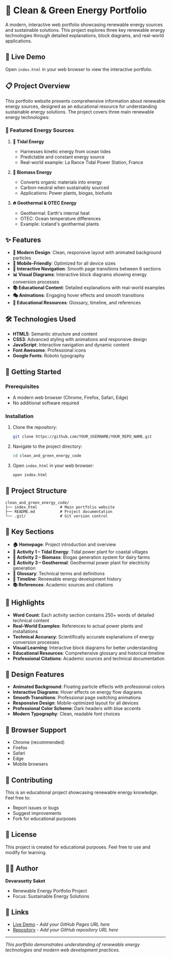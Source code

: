 # 🌱 Clean & Green Energy Portfolio

A modern, interactive web portfolio showcasing renewable energy sources and sustainable solutions. This project explores three key renewable energy technologies through detailed explanations, block diagrams, and real-world applications.

## 🚀 Live Demo

Open `index.html` in your web browser to view the interactive portfolio.

## 📋 Project Overview

This portfolio website presents comprehensive information about renewable energy sources, designed as an educational resource for understanding sustainable energy solutions. The project covers three main renewable energy technologies:

### 🔋 Featured Energy Sources

1. **🌊 Tidal Energy**
   - Harnesses kinetic energy from ocean tides
   - Predictable and constant energy source
   - Real-world example: La Rance Tidal Power Station, France

2. **🌿 Biomass Energy**
   - Converts organic materials into energy
   - Carbon-neutral when sustainably sourced
   - Applications: Power plants, biogas, biofuels

3. **🔥 Geothermal & OTEC Energy**
   - Geothermal: Earth's internal heat
   - OTEC: Ocean temperature differences
   - Example: Iceland's geothermal plants

## ✨ Features

- **🎨 Modern Design**: Clean, responsive layout with animated background particles
- **📱 Mobile-Friendly**: Optimized for all device sizes
- **🔄 Interactive Navigation**: Smooth page transitions between 6 sections
- **📊 Visual Diagrams**: Interactive block diagrams showing energy conversion processes
- **📚 Educational Content**: Detailed explanations with real-world examples
- **🎭 Animations**: Engaging hover effects and smooth transitions
- **📖 Educational Resources**: Glossary, timeline, and references

## 🛠️ Technologies Used

- **HTML5**: Semantic structure and content
- **CSS3**: Advanced styling with animations and responsive design
- **JavaScript**: Interactive navigation and dynamic content
- **Font Awesome**: Professional icons
- **Google Fonts**: Roboto typography

## 🚀 Getting Started

### Prerequisites
- A modern web browser (Chrome, Firefox, Safari, Edge)
- No additional software required

### Installation
1. Clone the repository:
   ```bash
   git clone https://github.com/YOUR_USERNAME/YOUR_REPO_NAME.git
   ```

2. Navigate to the project directory:
   ```bash
   cd clean_and_green_energy_code
   ```

3. Open `index.html` in your web browser:
   ```bash
   open index.html
   ```

## 📁 Project Structure

```
clean_and_green_energy_code/
├── index.html          # Main portfolio website
├── README.md           # Project documentation
└── .git/               # Git version control
```

## 🎯 Key Sections

- **🏠 Homepage**: Project introduction and overview
- **🌊 Activity 1 – Tidal Energy**: Tidal power plant for coastal villages
- **🍃 Activity 2 – Biomass**: Biogas generation system for dairy farms
- **🌋 Activity 3 – Geothermal**: Geothermal power plant for electricity generation
- **📖 Glossary**: Technical terms and definitions
- **📅 Timeline**: Renewable energy development history
- **📚 References**: Academic sources and citations

## 🌟 Highlights

- **Word Count**: Each activity section contains 250+ words of detailed technical content
- **Real-World Examples**: References to actual power plants and installations
- **Technical Accuracy**: Scientifically accurate explanations of energy conversion processes
- **Visual Learning**: Interactive block diagrams for better understanding
- **Educational Resources**: Comprehensive glossary and historical timeline
- **Professional Citations**: Academic sources and technical documentation

## 🎨 Design Features

- **Animated Background**: Floating particle effects with professional colors
- **Interactive Diagrams**: Hover effects on energy flow diagrams
- **Smooth Transitions**: Professional page switching animations
- **Responsive Design**: Mobile-optimized layout for all devices
- **Professional Color Scheme**: Dark headers with blue accents
- **Modern Typography**: Clean, readable font choices

## 📱 Browser Support

- Chrome (recommended)
- Firefox
- Safari
- Edge
- Mobile browsers

## 🤝 Contributing

This is an educational project showcasing renewable energy knowledge. Feel free to:
- Report issues or bugs
- Suggest improvements
- Fork for educational purposes

## 📄 License

This project is created for educational purposes. Feel free to use and modify for learning.

## 👨‍💻 Author

**Devarasetty Saket**
- Renewable Energy Portfolio Project
- Focus: Sustainable Energy Solutions

## 🔗 Links

- [Live Demo](https://your-username.github.io/repo-name) - *Add your GitHub Pages URL here*
- [Repository](https://github.com/your-username/repo-name) - *Add your GitHub repository URL here*

---

*This portfolio demonstrates understanding of renewable energy technologies and modern web development practices.*
